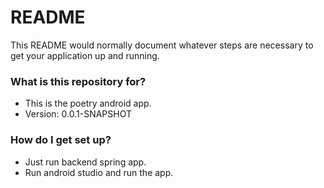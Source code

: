 # README #

This README would normally document whatever steps are necessary to get your application up and running.

### What is this repository for? ###

* This is the poetry android app.
* Version: 0.0.1-SNAPSHOT

### How do I get set up? ###

* Just run backend spring app.
* Run android studio and run the app.